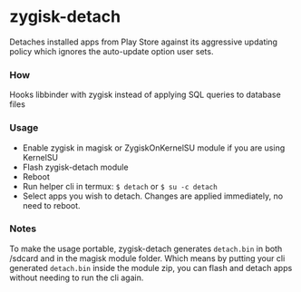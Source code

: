 # zygisk-detach

Detaches installed apps from Play Store against its aggressive updating policy which ignores the auto-update option user sets.

### How
Hooks libbinder with zygisk instead of applying SQL queries to database files

### Usage
* Enable zygisk in magisk or ZygiskOnKernelSU module if you are using KernelSU
* Flash zygisk-detach module
* Reboot
* Run helper cli in termux:
	`$ detach` or `$ su -c detach`
* Select apps you wish to detach. Changes are applied immediately, no need to reboot.

### Notes
To make the usage portable, zygisk-detach generates `detach.bin` in both /sdcard and in the magisk module folder. Which means by putting your cli generated `detach.bin` inside the module zip, you can flash and detach apps without needing to run the cli again.